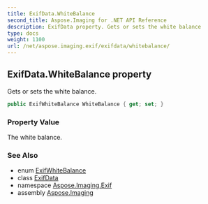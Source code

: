 ```yaml
---
title: ExifData.WhiteBalance
second_title: Aspose.Imaging for .NET API Reference
description: ExifData property. Gets or sets the white balance
type: docs
weight: 1100
url: /net/aspose.imaging.exif/exifdata/whitebalance/
---
```

## ExifData.WhiteBalance property

Gets or sets the white balance.

```csharp
public ExifWhiteBalance WhiteBalance { get; set; }
```

### Property Value

The white balance.

### See Also

* enum [ExifWhiteBalance](../../../aspose.imaging.exif.enums/exifwhitebalance/)
* class [ExifData](../)
* namespace [Aspose.Imaging.Exif](../../exifdata/)
* assembly [Aspose.Imaging](../../../)


